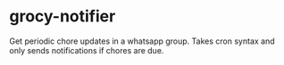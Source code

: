 # grocy-notifier

Get periodic chore updates in a whatsapp group. Takes cron syntax and only sends notifications if chores are due.
